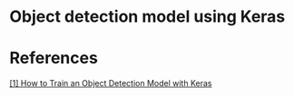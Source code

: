 # Object detection model using Keras


# References
[ [1] How to Train an Object Detection Model with Keras](https://machinelearningmastery.com/how-to-train-an-object-detection-model-with-keras/) 
